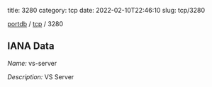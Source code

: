 title: 3280
category: tcp
date: 2022-02-10T22:46:10
slug: tcp/3280

[portdb](/) / [tcp](/category/tcp.html) / 3280


## IANA Data

_Name:_ vs-server

_Description:_ VS Server

